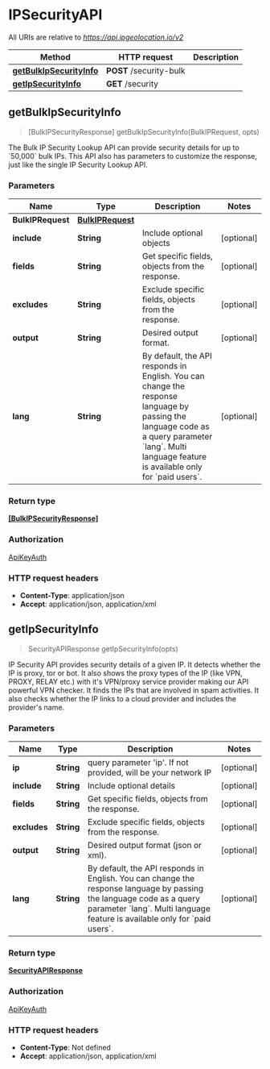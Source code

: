 # IPSecurityAPI

All URIs are relative to *https://api.ipgeolocation.io/v2*

Method | HTTP request | Description
------------- | ------------- | -------------
[**getBulkIpSecurityInfo**](IPSecurityAPI.md#getBulkIpSecurityInfo) | **POST** /security-bulk | 
[**getIpSecurityInfo**](IPSecurityAPI.md#getIpSecurityInfo) | **GET** /security | 



## getBulkIpSecurityInfo

> [BulkIPSecurityResponse] getBulkIpSecurityInfo(BulkIPRequest, opts)



The Bulk IP Security Lookup API can provide security details for up to &#x60;50,000&#x60; bulk IPs. This API also has parameters to customize the response, just like the single IP Security Lookup API.
### Parameters


Name | Type | Description  | Notes
------------- | ------------- | ------------- | -------------
 **BulkIPRequest** | [**BulkIPRequest**](BulkIPRequest.md)|  | 
 **include** | **String**| Include optional objects  | [optional] 
 **fields** | **String**| Get specific fields, objects from the response. | [optional] 
 **excludes** | **String**| Exclude specific fields, objects from the response. | [optional] 
 **output** | **String**| Desired output format. | [optional] 
 **lang** | **String**| By default, the API responds in English. You can change the response language by passing the language code as a query parameter &#x60;lang&#x60;. Multi language feature is available only for &#x60;paid users&#x60;. | [optional] 

### Return type

[**[BulkIPSecurityResponse]**](BulkIPSecurityResponse.md)

### Authorization

[ApiKeyAuth](../README.md#ApiKeyAuth)

### HTTP request headers

- **Content-Type**: application/json
- **Accept**: application/json, application/xml


## getIpSecurityInfo

> SecurityAPIResponse getIpSecurityInfo(opts)



IP Security API provides security details of a given IP. It detects whether the IP is proxy, tor or bot. It also shows the proxy types of the IP (like VPN, PROXY, RELAY etc.) with it&#39;s VPN/proxy service provider making our API powerful VPN checker. It finds the IPs that are involved in spam activities. It also checks whether the IP links to a cloud provider and includes the provider&#39;s name.
### Parameters


Name | Type | Description  | Notes
------------- | ------------- | ------------- | -------------
 **ip** | **String**| query parameter &#39;ip&#39;. If not provided, will be your network IP | [optional] 
 **include** | **String**| Include optional details | [optional] 
 **fields** | **String**| Get specific fields, objects from the response. | [optional] 
 **excludes** | **String**| Exclude specific fields, objects from the response. | [optional] 
 **output** | **String**| Desired output format (json or xml). | [optional] 
 **lang** | **String**| By default, the API responds in English. You can change the response language by passing the language code as a query parameter &#x60;lang&#x60;. Multi language feature is available only for &#x60;paid users&#x60;. | [optional] 

### Return type

[**SecurityAPIResponse**](SecurityAPIResponse.md)

### Authorization

[ApiKeyAuth](../README.md#ApiKeyAuth)

### HTTP request headers

- **Content-Type**: Not defined
- **Accept**: application/json, application/xml

